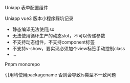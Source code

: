 Uniapp 表单配置组件

Uniapp vue3 版本小程序踩坑记录

- 静态编译无法使用jsx
- 无法使用循环生产的动态slot，不可以传递参数
- 不支持动态组件，不支持component标签
- 不支持v-show，要实现必须加个view标签手动控制class
- ...

Pnpm monorepo

引用均使用packagename 否则会导致ts类型不一致问题

